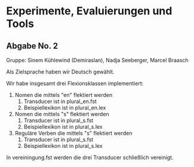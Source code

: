 # Experimente, Evaluierungen und Tools 
## Abgabe No. 2

Gruppe: Sinem Kühlewind (Demiraslan), Nadja Seeberger, Marcel Braasch

Als Zielsprache haben wir Deutsch gewählt.

Wir habe insgesamt drei Flexionsklassen implementiert:
1. Nomen die mittels "en" flektiert werden
    1. Transducer ist in plural_en.fst
    2. Beispiellexikon ist in plural_en.lex
2. Nomen die mittels "s" flektiert werden
    1. Transducer ist in plural_s.fst
    2. Beispiellexikon ist in plural_s.lex
3. Reguläre Verben die mittels "s" flektiert werden
    1. Transducer ist in plural_s.fst
    2. Beispiellexikon ist in plural_s.lex
    
In vereiningung.fst werden die drei Transducer schließlich vereinigt.
